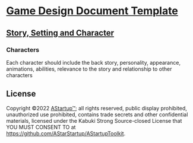 # [Game Design Document Template](../)

## [Story, Setting and Character](./)

### Characters

Each character should include the back story, personality, appearance, animations, abilities, relevance to the story and relationship to other characters 

## License

Copyright ©2022 [AStartup™](https://astartup.net); all rights reserved, public display prohibited, unauthorized use prohibited, contains trade secrets and other confidential materials, licensed under the Kabuki Strong Source-closed License that YOU MUST CONSENT TO at <https://github.com/AStarStartup/AStartupToolkit>.

